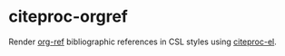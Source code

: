 # citeproc-orgref

Render [org-ref](https://github.com/jkitchin/org-ref) bibliographic references
in CSL styles using
[citeproc-el](https://github.com/andras-simonyi/citeproc-el).
